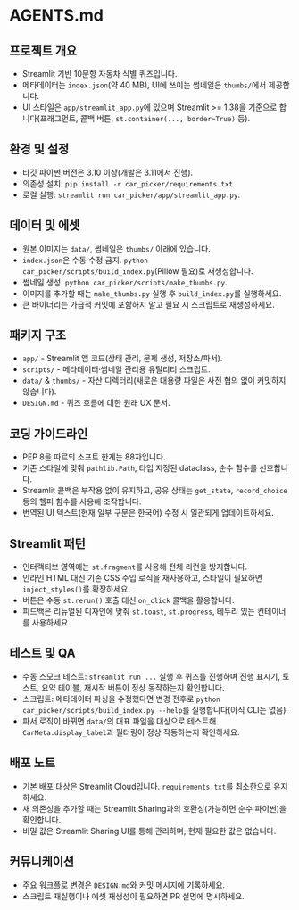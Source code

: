 # AGENTS.md

## 프로젝트 개요
- Streamlit 기반 10문항 자동차 식별 퀴즈입니다.
- 메타데이터는 `index.json`(약 40 MB), UI에 쓰이는 썸네일은 `thumbs/`에서 제공합니다.
- UI 스타일은 `app/streamlit_app.py`에 있으며 Streamlit >= 1.38을 기준으로 합니다(프래그먼트, 콜백 버튼, `st.container(..., border=True)` 등).

## 환경 및 설정
- 타깃 파이썬 버전은 3.10 이상(개발은 3.11에서 진행).
- 의존성 설치: `pip install -r car_picker/requirements.txt`.
- 로컬 실행: `streamlit run car_picker/app/streamlit_app.py`.

## 데이터 및 에셋
- 원본 이미지는 `data/`, 썸네일은 `thumbs/` 아래에 있습니다.
- `index.json`은 수동 수정 금지. `python car_picker/scripts/build_index.py`(Pillow 필요)로 재생성합니다.
- 썸네일 생성: `python car_picker/scripts/make_thumbs.py`.
- 이미지를 추가할 때는 `make_thumbs.py` 실행 후 `build_index.py`를 실행하세요.
- 큰 바이너리는 가급적 커밋에 포함하지 말고 필요 시 스크립트로 재생성하세요.

## 패키지 구조
- `app/` - Streamlit 앱 코드(상태 관리, 문제 생성, 저장소/파서).
- `scripts/` - 메타데이터·썸네일 관리용 유틸리티 스크립트.
- `data/` & `thumbs/` - 자산 디렉터리(새로운 대용량 파일은 사전 협의 없이 커밋하지 않습니다).
- `DESIGN.md` - 퀴즈 흐름에 대한 원래 UX 문서.

## 코딩 가이드라인
- PEP 8을 따르되 소프트 한계는 88자입니다.
- 기존 스타일에 맞춰 `pathlib.Path`, 타입 지정된 dataclass, 순수 함수를 선호합니다.
- Streamlit 콜백은 부작용 없이 유지하고, 공유 상태는 `get_state`, `record_choice` 등의 헬퍼 함수를 사용해 조작합니다.
- 번역된 UI 텍스트(현재 일부 구문은 한국어) 수정 시 일관되게 업데이트하세요.

## Streamlit 패턴
- 인터랙티브 영역에는 `st.fragment`를 사용해 전체 리런을 방지합니다.
- 인라인 HTML 대신 기존 CSS 주입 로직을 재사용하고, 스타일이 필요하면 `inject_styles()`를 확장하세요.
- 버튼은 수동 `st.rerun()` 호출 대신 `on_click` 콜백을 활용합니다.
- 피드백은 리뉴얼된 디자인에 맞춰 `st.toast`, `st.progress`, 테두리 있는 컨테이너를 사용하세요.

## 테스트 및 QA
- 수동 스모크 테스트: `streamlit run ...` 실행 후 퀴즈를 진행하며 진행 표시기, 토스트, 요약 테이블, 재시작 버튼이 정상 동작하는지 확인합니다.
- 스크립트: 메타데이터 파싱을 수정했다면 변경 전후로 `python car_picker/scripts/build_index.py --help`를 실행합니다(아직 CLI는 없음).
- 파서 로직이 바뀌면 `data/`의 대표 파일을 대상으로 테스트해 `CarMeta.display_label`과 필터링이 정상 작동하는지 확인하세요.

## 배포 노트
- 기본 배포 대상은 Streamlit Cloud입니다. `requirements.txt`를 최소한으로 유지하세요.
- 새 의존성을 추가할 때는 Streamlit Sharing과의 호환성(가능하면 순수 파이썬)을 확인합니다.
- 비밀 값은 Streamlit Sharing UI를 통해 관리하며, 현재 필요한 값은 없습니다.

## 커뮤니케이션
- 주요 워크플로 변경은 `DESIGN.md`와 커밋 메시지에 기록하세요.
- 스크립트 재실행이나 에셋 재생성이 필요하면 PR 설명에 명시하세요.
